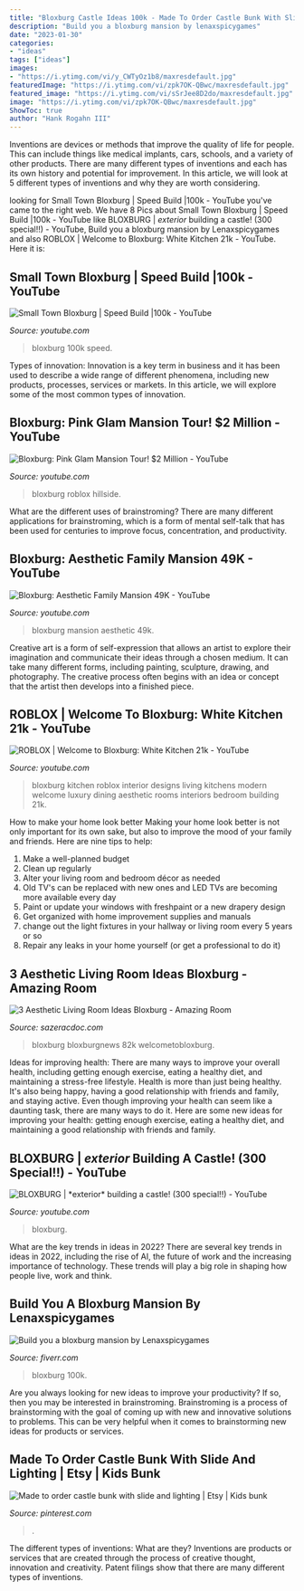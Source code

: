 ```yaml
---
title: "Bloxburg Castle Ideas 100k - Made To Order Castle Bunk With Slide And Lighting"
description: "Build you a bloxburg mansion by lenaxspicygames"
date: "2023-01-30"
categories:
- "ideas"
tags: ["ideas"]
images:
- "https://i.ytimg.com/vi/y_CWTyOz1b8/maxresdefault.jpg"
featuredImage: "https://i.ytimg.com/vi/zpk7OK-QBwc/maxresdefault.jpg"
featured_image: "https://i.ytimg.com/vi/sSrJee8D2do/maxresdefault.jpg"
image: "https://i.ytimg.com/vi/zpk7OK-QBwc/maxresdefault.jpg"
ShowToc: true
author: "Hank Rogahn III"
---
```



Inventions are devices or methods that improve the quality of life for people. This can include things like medical implants, cars, schools, and a variety of other products. There are many different types of inventions and each has its own history and potential for improvement. In this article, we will look at 5 different types of inventions and why they are worth considering.

	

		
looking for Small Town Bloxburg | Speed Build |100k - YouTube you've came to the right web. We have 8 Pics about Small Town Bloxburg | Speed Build |100k - YouTube like BLOXBURG | *exterior* building a castle! (300 special!!) - YouTube, Build you a bloxburg mansion by Lenaxspicygames and also ROBLOX | Welcome to Bloxburg: White Kitchen 21k - YouTube. Here it is:
		
    
## Small Town Bloxburg | Speed Build |100k - YouTube

<img loading=lazy src="https://i.ytimg.com/vi/m4HAH-4ia_g/maxresdefault.jpg" onerror="this.onerror=null;this.src='https://tse2.mm.bing.net/th?id=OIP.P1NqE8f8YhPSyFZYxTHN6wHaEK&amp;pid=15.1';" alt="Small Town Bloxburg | Speed Build |100k - YouTube">

_Source: youtube.com_

>bloxburg 100k speed. 

	

Types of innovation:
Innovation is a key term in business and it has been used to describe a wide range of different phenomena, including new products, processes, services or markets. In this article, we will explore some of the most common types of innovation.

    
## Bloxburg: Pink Glam Mansion Tour! $2 Million - YouTube

<img loading=lazy src="https://i.ytimg.com/vi/y_CWTyOz1b8/maxresdefault.jpg" onerror="this.onerror=null;this.src='https://tse1.mm.bing.net/th?id=OIP.7CcIQ5axYJMtYwFaLOMTSQHaEK&amp;pid=15.1';" alt="Bloxburg: Pink Glam Mansion Tour! $2 Million - YouTube">

_Source: youtube.com_

>bloxburg roblox hillside. 

	

What are the different uses of brainstroming?
There are many different applications for brainstroming, which is a form of mental self-talk that has been used for centuries to improve focus, concentration, and productivity.

    
## Bloxburg: Aesthetic Family Mansion 49K - YouTube

<img loading=lazy src="https://i.ytimg.com/vi/zpk7OK-QBwc/maxresdefault.jpg" onerror="this.onerror=null;this.src='https://tse2.mm.bing.net/th?id=OIP.YnSY52V9l1LDMzT4jtfz5gHaEK&amp;pid=15.1';" alt="Bloxburg: Aesthetic Family Mansion 49K - YouTube">

_Source: youtube.com_

>bloxburg mansion aesthetic 49k. 

	

Creative art is a form of self-expression that allows an artist to explore their imagination and communicate their ideas through a chosen medium. It can take many different forms, including painting, sculpture, drawing, and photography. The creative process often begins with an idea or concept that the artist then develops into a finished piece.

    
## ROBLOX | Welcome To Bloxburg: White Kitchen 21k - YouTube

<img loading=lazy src="https://i.ytimg.com/vi/sSrJee8D2do/maxresdefault.jpg" onerror="this.onerror=null;this.src='https://tse4.mm.bing.net/th?id=OIP.CV75k0c13ddfxLv5qOg1mgHaEK&amp;pid=15.1';" alt="ROBLOX | Welcome to Bloxburg: White Kitchen 21k - YouTube">

_Source: youtube.com_

>bloxburg kitchen roblox interior designs living kitchens modern welcome luxury dining aesthetic rooms interiors bedroom building 21k. 

	

How to make your home look better
Making your home look better is not only important for its own sake, but also to improve the mood of your family and friends. Here are nine tips to help: 
1. Make a well-planned budget
2. Clean up regularly
3. Alter your living room and bedroom décor as needed
4. Old TV's can be replaced with new ones and LED TVs are becoming more available every day 
5. Paint or update your windows with freshpaint or a new drapery design 
6. Get organized with home improvement supplies and manuals 
7. change out the light fixtures in your hallway or living room every 5 years or so 
8. Repair any leaks in your home yourself (or get a professional to do it) 

    
## 3 Aesthetic Living Room Ideas Bloxburg - Amazing Room

<img loading=lazy src="https://i1.wp.com/pbs.twimg.com/media/DDERWd5V0AE7AY7.jpg?w=1024&amp;strip=all" onerror="this.onerror=null;this.src='https://tse2.mm.bing.net/th?id=OIP.Ua3SEsYbqjnZ8BX8J4TnLQHaEF&amp;pid=15.1';" alt="3 Aesthetic Living Room Ideas Bloxburg - Amazing Room">

_Source: sazeracdoc.com_

>bloxburg bloxburgnews 82k welcometobloxburg. 

	

Ideas for improving health: There are many ways to improve your overall health, including getting enough exercise, eating a healthy diet, and maintaining a stress-free lifestyle.
Health is more than just being healthy. It's also being happy, having a good relationship with friends and family, and staying active. Even though improving your health can seem like a daunting task, there are many ways to do it. Here are some new ideas for improving your health: getting enough exercise, eating a healthy diet, and maintaining a good relationship with friends and family.

    
## BLOXBURG | *exterior* Building A Castle! (300 Special!!) - YouTube

<img loading=lazy src="https://i.ytimg.com/vi/5DDnK_8SkFs/maxresdefault.jpg" onerror="this.onerror=null;this.src='https://tse1.mm.bing.net/th?id=OIP.H-_dye99PU8iqINK1MSmxQHaEK&amp;pid=15.1';" alt="BLOXBURG | *exterior* building a castle! (300 special!!) - YouTube">

_Source: youtube.com_

>bloxburg. 

	

What are the key trends in ideas in 2022?
There are several key trends in ideas in 2022, including the rise of AI, the future of work and the increasing importance of technology. These trends will play a big role in shaping how people live, work and think.

    
## Build You A Bloxburg Mansion By Lenaxspicygames

<img loading=lazy src="https://fiverr-res.cloudinary.com/images/t_main1,q_auto,f_auto,q_auto,f_auto/gigs/153654175/original/f617f2651ec2c648f4fcce7c4248f5ae64e4cf9c/build-you-a-bloxburg-mansion.png" onerror="this.onerror=null;this.src='https://tse3.mm.bing.net/th?id=OIP.mvDImrrM91l7yhPFFkt1NwHaES&amp;pid=15.1';" alt="Build you a bloxburg mansion by Lenaxspicygames">

_Source: fiverr.com_

>bloxburg 100k. 

	

Are you always looking for new ideas to improve your productivity? If so, then you may be interested in brainstroming. Brainstroming is a process of brainstorming with the goal of coming up with new and innovative solutions to problems. This can be very helpful when it comes to brainstorming new ideas for products or services.

    
## Made To Order Castle Bunk With Slide And Lighting | Etsy | Kids Bunk

<img loading=lazy src="https://i.pinimg.com/736x/75/27/69/752769fd89fb8afb40a76dfdbe8c7c21.jpg" onerror="this.onerror=null;this.src='https://tse2.mm.bing.net/th?id=OIP.XA8ZQbBSEcEkjes51Lmu5AHaDh&amp;pid=15.1';" alt="Made to order castle bunk with slide and lighting | Etsy | Kids bunk">

_Source: pinterest.com_

>. 

	

The different types of inventions: What are they?
Inventions are products or services that are created through the process of creative thought, innovation and creativity. Patent filings show that there are many different types of inventions.

